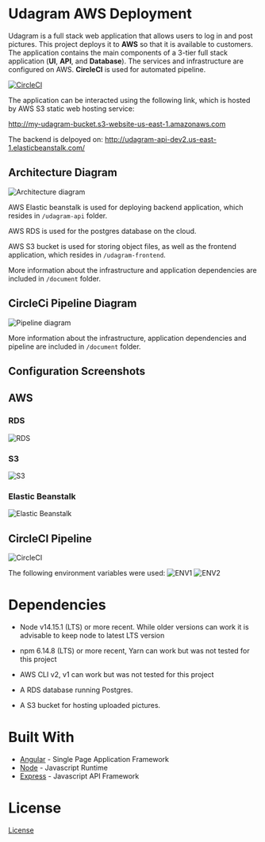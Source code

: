 
# Udagram AWS Deployment
  
Udagram is a full stack web application that allows users to log in and post pictures. This project deploys it to **AWS** so that it is available to customers. The application contains the main components of a 3-tier full stack application (**UI**, **API**, and **Database**). The services and infrastructure are configured on AWS. **CircleCI** is used for automated pipeline.

[![CircleCI](https://circleci.com/gh/yanxx422/Udagram-AWS-Deployment/tree/main.svg?style=svg)](https://circleci.com/gh/yanxx422/Udagram-AWS-Deployment/tree/main)

The application can be interacted using the following link, which is hosted by AWS S3 static web hosting service:

http://my-udagram-bucket.s3-website-us-east-1.amazonaws.com

The backend is delpoyed on:
http://udagram-api-dev2.us-east-1.elasticbeanstalk.com/

## Architecture Diagram
![Architecture diagram](./documentation/images/Infra-Diagram.png)

AWS Elastic beanstalk is used for deploying backend application, which resides in `/udagram-api` folder.

AWS RDS is used for the postgres database on the cloud.

AWS S3 bucket is used for storing object files, as well as the frontend application, which resides in `/udagram-frontend`.

More information about the infrastructure and application dependencies are included in `/document` folder.

## CircleCi Pipeline Diagram
![Pipeline diagram](./documentation/images/pipeline.png)



More information about the infrastructure, application dependencies and pipeline are included in `/document` folder.
  
## Configuration Screenshots

## AWS

### RDS
![RDS](./documentation/images/rds.png)


### S3 
![S3](./documentation/images/s3.png)

### Elastic Beanstalk
![Elastic Beanstalk](./documentation/images/eb.png)

## CircleCI Pipeline
![CircleCI](./documentation/images/circleci.png)

The following environment variables were used:
![ENV1](./documentation/images/env1.png)
![ENV2](./documentation/images/env2.png)



# Dependencies  
  

- Node v14.15.1 (LTS) or more recent. While older versions can work it is advisable to keep node to latest LTS version  
  
- npm 6.14.8 (LTS) or more recent, Yarn can work but was not tested for this project  
  
- AWS CLI v2, v1 can work but was not tested for this project  
  
- A RDS database running Postgres.  
  
- A S3 bucket for hosting uploaded pictures.  
  
# Built With  
  
- [Angular](https://angular.io/) - Single Page Application Framework  
- [Node](https://nodejs.org) - Javascript Runtime  
- [Express](https://expressjs.com/) - Javascript API Framework  
  
# License  
  
[License](LICENSE.txt)
